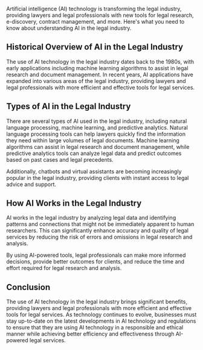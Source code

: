 
Artificial intelligence (AI) technology is transforming the legal industry, providing lawyers and legal professionals with new tools for legal research, e-discovery, contract management, and more. Here's what you need to know about understanding AI in the legal industry.

Historical Overview of AI in the Legal Industry
-----------------------------------------------

The use of AI technology in the legal industry dates back to the 1980s, with early applications including machine learning algorithms to assist in legal research and document management. In recent years, AI applications have expanded into various areas of the legal industry, providing lawyers and legal professionals with more efficient and effective tools for legal services.

Types of AI in the Legal Industry
---------------------------------

There are several types of AI used in the legal industry, including natural language processing, machine learning, and predictive analytics. Natural language processing tools can help lawyers quickly find the information they need within large volumes of legal documents. Machine learning algorithms can assist in legal research and document management, while predictive analytics tools can analyze legal data and predict outcomes based on past cases and legal precedents.

Additionally, chatbots and virtual assistants are becoming increasingly popular in the legal industry, providing clients with instant access to legal advice and support.

How AI Works in the Legal Industry
----------------------------------

AI works in the legal industry by analyzing legal data and identifying patterns and connections that might not be immediately apparent to human researchers. This can significantly enhance accuracy and quality of legal services by reducing the risk of errors and omissions in legal research and analysis.

By using AI-powered tools, legal professionals can make more informed decisions, provide better outcomes for clients, and reduce the time and effort required for legal research and analysis.

Conclusion
----------

The use of AI technology in the legal industry brings significant benefits, providing lawyers and legal professionals with more efficient and effective tools for legal services. As technology continues to evolve, businesses must stay up-to-date on the latest developments in AI technology and regulations to ensure that they are using AI technology in a responsible and ethical manner while achieving better efficiency and effectiveness through AI-powered legal services.
